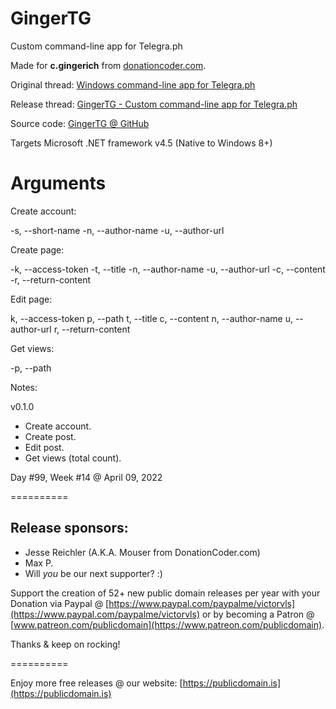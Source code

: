 # GingerTG

Custom command-line app for Telegra.ph

Made for **c.gingerich** from [donationcoder.com](https://www.donationcoder.com).

Original thread: [Windows command-line app for Telegra.ph](https://www.donationcoder.com/forum/index.php?topic=51408.0)

Release thread: [GingerTG - Custom command-line app for Telegra.ph](https://www.donationcoder.com/forum/index.php?topic=52243.0)

Source code: [GingerTG @ GitHub](https://github.com/publicdomain/nknameflip)

Targets Microsoft .NET framework v4.5 (Native to Windows 8+)

# Arguments

Create account:

-s, --short-name
-n, --author-name
-u, --author-url

Create page:

-k, --access-token
-t, --title
-n, --author-name
-u, --author-url
-c, --content
-r, --return-content

Edit page:

k, --access-token
p, --path
t, --title
c, --content
n, --author-name
u, --author-url
r, --return-content

Get views:

-p, --path

Notes:

v0.1.0

- Create account.
- Create post.
- Edit post.
- Get views (total count).

Day #99, Week #14 @ April 09, 2022

==========

## Release sponsors:

* Jesse Reichler (A.K.A. Mouser from DonationCoder.com)
* Max P.
* Will *you* be our next supporter? :)

Support the creation of 52+ new public domain releases per year with your Donation via Paypal @ [https://www.paypal.com/paypalme/victorvls](https://www.paypal.com/paypalme/victorvls) or by becoming a Patron @ [www.patreon.com/publicdomain](https://www.patreon.com/publicdomain).

Thanks & keep on rocking!

==========

Enjoy more free releases @ our website: [https://publicdomain.is](https://publicdomain.is)
